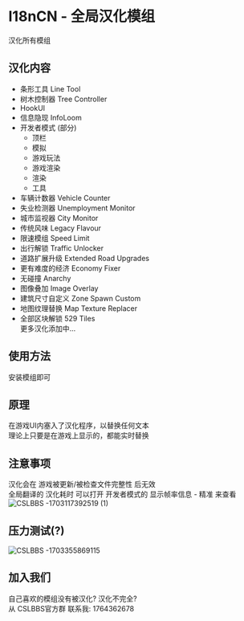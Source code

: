 # I18nCN - 全局汉化模组  
汉化所有模组   

## 汉化内容​
* 条形工具 Line Tool
* 树木控制器 Tree Controller
* HookUI
* 信息隐现 InfoLoom
* 开发者模式 (部分)
  * 顶栏
  * 模拟
  * 游戏玩法
  * 游戏渲染
  * 渲染
  * 工具
* 车辆计数器 Vehicle Counter
* 失业检测器 Unemployment Monitor
* 城市监视器 City Monitor
* 传统风味 Legacy Flavour
* 限速模组 Speed Limit
* 出行解锁 Traffic Unlocker
* 道路扩展升级 Extended Road Upgrades
* 更有难度的经济 Economy Fixer
* 无碰撞 Anarchy
* 图像叠加 Image Overlay
* 建筑尺寸自定义 Zone Spawn Custom
* 地图纹理替换 Map Texture Replacer
* 全部区块解锁 529 Tiles  
更多汉化添加中...  

## 使用方法​  
安装模组即可  

## 原理​  
在游戏UI内塞入了汉化程序，以替换任何文本  
理论上只要是在游戏上显示的，都能实时替换  

## 注意事项​
汉化会在 游戏被更新/被检查文件完整性 后无效  
全局翻译的 汉化耗时 可以打开 开发者模式的 显示帧率信息 - 精准 来查看  
![CSLBBS -1703117392519 (1)](https://github.com/thx114/mio-i18-cn/assets/52259890/1e1c5c18-eac6-4e3e-a4b5-e0e3431eb51c)

## 压力测试(?)​
![CSLBBS -1703355869115](https://github.com/thx114/mio-i18-cn/assets/52259890/f59f17da-ac4b-417b-8856-0a91f082ce07)

## 加入我们​
自己喜欢的模组没有被汉化? 汉化不完全?  
从 CSLBBS官方群 联系我: 1764362678  
